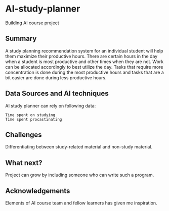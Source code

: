 # AI-study-planner
Building AI course project

## Summary

A study planning recommendation system for an individual student will help them maximize their productive hours. There are certain hours in the day when a student is most productive and other times when they are not. Work can be allocated accordingly to best utilize the day. Tasks that require more concentration is done during the most productive hours and tasks that are a bit easier are done during less productive hours.

## Data Sources and AI techniques

AI study planner can rely on following data:

    Time spent on studying 
    Time spent procastinating

## Challenges

Differentiating between study-related material and non-study material.

## What next?

Project can grow by including someone who can write such a program.

## Acknowledgements

Elements of AI course team and fellow learners has given me inspiration.
